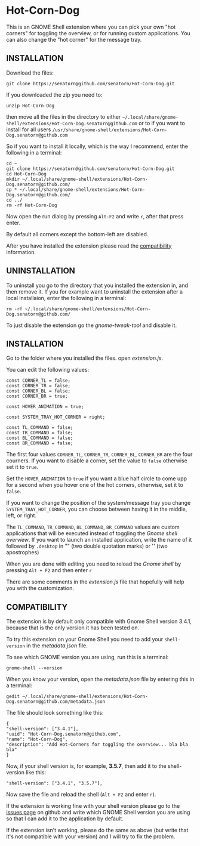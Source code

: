 Hot-Corn-Dog
============

This is an GNOME Shell extension where you can pick your own "hot corners" for toggling the overview, or for running custom applications. You can also change the "hot corner" for the message tray.

INSTALLATION
------------

Download the files:

    git clone https://senatorn@github.com/senatorn/Hot-Corn-Dog.git

If you downloaded the zip you need to:

    unzip Hot-Corn-Dog

then move all the files in the directory to either `~/.local/share/gnome-shell/extensions/Hot-Corn-Dog.senatorn@github.com` or to if you want to install for all users `/usr/share/gnome-shell/extensions/Hot-Corn-Dog.senatorn@github.com`

So if you want to install it locally, which is the way I recommend, enter the following in a terminal:

    cd ~
    git clone https://senatorn@github.com/senatorn/Hot-Corn-Dog.git
    cd Hot-Corn-Dog
    mkdir ~/.local/share/gnome-shell/extensions/Hot-Corn-Dog.senatorn@github.com/
    cp * ~/.local/share/gnome-shell/extensions/Hot-Corn-Dog.senatorn@github.com/
    cd ../
    rm -rf Hot-Corn-Dog

Now open the run dialog by pressing `Alt-F2` and write `r`, after that press enter.

By default all corners except the bottom-left are disabled.

After you have installed the extension please read the [compatibility](#compatibility "compatibility") information.

UNINSTALLATION
------------

To uninstall you go to the directory that you installed the extension in, and then remove it. If you for example want to uninstall the extension after a local installaion, enter the following in a terminal:

    rm -rf ~/.local/share/gnome-shell/extensions/Hot-Corn-Dog.senatorn@github.com/

To just disable the extension go the *gnome-tweak-tool* and disable it.

INSTALLATION
------------

Go to the folder where you installed the files. open *extension.js*.

You can edit the following values:

    const CORNER_TL = false;
    const CORNER_TR = false;
    const CORNER_BL = false;
    const CORNER_BR = true;

    const HOVER_ANIMATION = true;

    const SYSTEM_TRAY_HOT_CORNER = right;
                                  
    const TL_COMMAND = false;
    const TR_COMMAND = false;
    const BL_COMMAND = false;
    const BR_COMMAND = false;

The first four values `CORNER_TL`, `CORNER_TR`, `CORNER_BL`, `CORNER_BR` are the four courners. If you want to disable a corner, set the value to `false` otherwise set it to `true`.

Set the `HOVER_ANIMATION` to `true` if you want a blue half circle to come upp for a second when you hover one of the hot corners, otherwise, set it to `false`.

If you want to change the position of the system/message tray you change `SYSTEM_TRAY_HOT_CORNER`, you can choose between having it in the middle, left, or right.

The `TL_COMMAND`, `TR_COMMAND`, `BL_COMMAND`, `BR_COMMAND` values are custom applications that will be executed instead of toggling the *Gnome shell overview*. If you want to launch an installed application, write the name of it followed by `.desktop` in "" (two double quotation marks) or '' (two apostrophes)

When you are done with editing you need to reload the *Gnome shell* by pressing `Alt + F2` and then enter `r`

There are some comments in the *extension.js* file that hopefully will help you with the customization.

COMPATIBILITY
-------------

The extension is by default only compatible with Gnome Shell version 3.4.1, because that is the only version it has been tested on.

To try this extension on your Gnome Shell you need to add your `shell-version` in the *metadata.json* file.

To see which GNOME version you are using, run this is a terminal:

    gnome-shell --version

When you know your version, open the *metadata.json* file by entering this in a terminal:

    gedit ~/.local/share/gnome-shell/extensions/Hot-Corn-Dog.senatorn@github.com/metadata.json

The file should look something like this:

    {
    "shell-version": ["3.4.1"],
    "uuid": "Hot-Corn-Dog.senatorn@github.com",
    "name": "Hot-Corn-Dog",
    "description": "Add Hot-Corners for toggling the overview... bla bla bla"
    }

Now, if your shell version is, for example, __3.5.7__, then add it to the shell-version like this:

    "shell-version": ["3.4.1", "3.5.7"],
    
Now save the file and reload the shell (`Alt + F2` and enter `r`).

If the extension is working fine with your shell version please go to the [issues page](https://github.com/senatorn/Hot-Corn-Dog/issues "issues page") on github and write which GNOME Shell version you are using so that I can add it to the application by default.

If the extension isn't working, please do the same as above (but write that it's not compatible with your version) and I will try to fix the problem.

